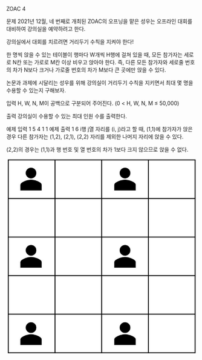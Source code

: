 ZOAC 4

문제
2021년 12월, 네 번째로 개최된 ZOAC의 오프닝을 맡은 성우는 오프라인 대회를 대비하여 강의실을 예약하려고 한다.

강의실에서 대회를 치르려면 거리두기 수칙을 지켜야 한다!

한 명씩 앉을 수 있는 테이블이 행마다 W개씩 H행에 걸쳐 있을 때, 모든 참가자는 세로로 N칸 또는 가로로 M칸 이상 비우고 앉아야 한다. 즉, 다른 모든 참가자와 세로줄 번호의 차가 N보다 크거나 가로줄 번호의 차가 M보다 큰 곳에만 앉을 수 있다.

논문과 과제에 시달리는 성우를 위해 강의실이 거리두기 수칙을 지키면서 최대 몇 명을 수용할 수 있는지 구해보자.

입력
H, W, N, M이 공백으로 구분되어 주어진다. (0 < H, W, N, M ≤ 50,000)

출력
강의실이 수용할 수 있는 최대 인원 수를 출력한다.

예제 입력 1 
5 4 1 1
예제 출력 1 
6
i행 j열 자리를 (i, j)라고 할 때, (1,1)에 참가자가 앉은 경우 다른 참가자는 (1,2), (2,1), (2,2) 자리를 제외한 나머지 자리에 앉을 수 있다.

(2,2)의 경우는 (1,1)과 행 번호 및 열 번호의 차가 1보다 크지 않으므로 앉을 수 없다.

![Alt text](image.png)